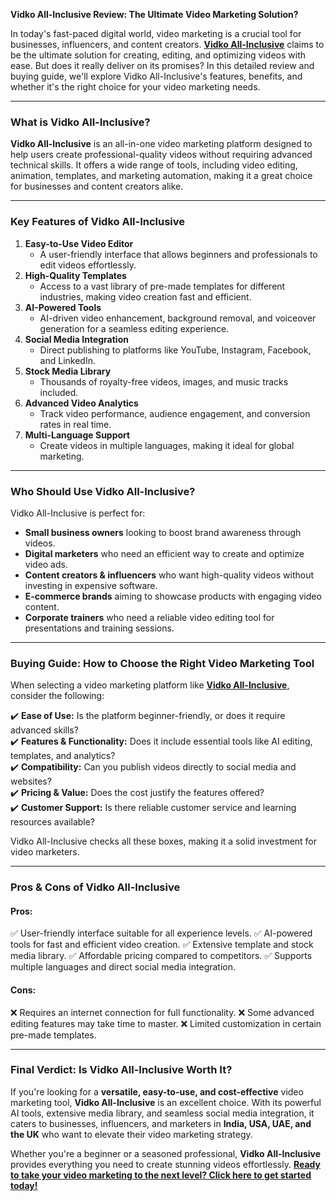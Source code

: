 **Vidko All-Inclusive Review: The Ultimate Video Marketing Solution?**

In today's fast-paced digital world, video marketing is a crucial tool
for businesses, influencers, and content creators. [**Vidko
All-Inclusive**](https://jvz1.com/c/1901667/416486) claims to be the ultimate solution for creating,
editing, and optimizing videos with ease. But does it really deliver on
its promises? In this detailed review and buying guide, we'll explore
Vidko All-Inclusive's features, benefits, and whether it's the right
choice for your video marketing needs.

------------------------------------------------------------------------

### **What is Vidko All-Inclusive?**

**Vidko All-Inclusive** is an all-in-one video marketing platform
designed to help users create professional-quality videos without
requiring advanced technical skills. It offers a wide range of tools,
including video editing, animation, templates, and marketing automation,
making it a great choice for businesses and content creators alike.

------------------------------------------------------------------------

### **Key Features of Vidko All-Inclusive**

1.  **Easy-to-Use Video Editor**
    -   A user-friendly interface that allows beginners and
        professionals to edit videos effortlessly.
2.  **High-Quality Templates**
    -   Access to a vast library of pre-made templates for different
        industries, making video creation fast and efficient.
3.  **AI-Powered Tools**
    -   AI-driven video enhancement, background removal, and voiceover
        generation for a seamless editing experience.
4.  **Social Media Integration**
    -   Direct publishing to platforms like YouTube, Instagram,
        Facebook, and LinkedIn.
5.  **Stock Media Library**
    -   Thousands of royalty-free videos, images, and music tracks
        included.
6.  **Advanced Video Analytics**
    -   Track video performance, audience engagement, and conversion
        rates in real time.
7.  **Multi-Language Support**
    -   Create videos in multiple languages, making it ideal for global
        marketing.

------------------------------------------------------------------------

### **Who Should Use Vidko All-Inclusive?**

Vidko All-Inclusive is perfect for:

-   **Small business owners** looking to boost brand awareness through
    videos.
-   **Digital marketers** who need an efficient way to create and
    optimize video ads.
-   **Content creators & influencers** who want high-quality videos
    without investing in expensive software.
-   **E-commerce brands** aiming to showcase products with engaging
    video content.
-   **Corporate trainers** who need a reliable video editing tool for
    presentations and training sessions.

------------------------------------------------------------------------

### **Buying Guide: How to Choose the Right Video Marketing Tool**

When selecting a video marketing platform like [**Vidko All-Inclusive**,](https://jvz1.com/c/1901667/416486)
consider the following:

✔️ **Ease of Use:** Is the platform beginner-friendly, or does it
require advanced skills?\
✔️ **Features & Functionality:** Does it include essential tools like AI
editing, templates, and analytics?\
✔️ **Compatibility:** Can you publish videos directly to social media
and websites?\
✔️ **Pricing & Value:** Does the cost justify the features offered?\
✔️ **Customer Support:** Is there reliable customer service and learning
resources available?

Vidko All-Inclusive checks all these boxes, making it a solid investment
for video marketers.

------------------------------------------------------------------------

### **Pros & Cons of Vidko All-Inclusive**

#### **Pros:**

✅ User-friendly interface suitable for all experience levels.
✅ AI-powered tools for fast and efficient video creation.
✅ Extensive template and stock media library.
✅ Affordable pricing compared to competitors.
✅ Supports multiple languages and direct social media integration.

#### **Cons:**

❌ Requires an internet connection for full functionality.
❌ Some advanced editing features may take time to master.
❌ Limited customization in certain pre-made templates.

------------------------------------------------------------------------

### **Final Verdict: Is Vidko All-Inclusive Worth It?**

If you're looking for a **versatile, easy-to-use, and cost-effective**
video marketing tool, **Vidko All-Inclusive** is an excellent choice.
With its powerful AI tools, extensive media library, and seamless social
media integration, it caters to businesses, influencers, and marketers
in **India, USA, UAE, and the UK** who want to elevate their video
marketing strategy.

Whether you're a beginner or a seasoned professional, **Vidko
All-Inclusive** provides everything you need to create stunning videos
effortlessly. [**Ready to take your video marketing to the next level?
Click here to get started today!**](https://jvz1.com/c/1901667/416486)
